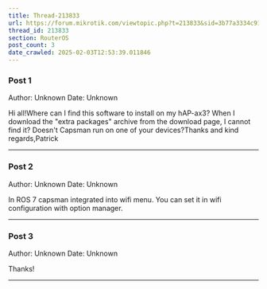 ```yaml
---
title: Thread-213833
url: https://forum.mikrotik.com/viewtopic.php?t=213833&sid=3b77a3334c914448dbbc02bfdff4c3aa
thread_id: 213833
section: RouterOS
post_count: 3
date_crawled: 2025-02-03T12:53:39.011846
---
```


### Post 1
Author: Unknown
Date: Unknown

Hi all!Where can I find this software to install on my hAP-ax3? When I download the "extra packages" archive from the download page, I cannot find it? Doesn't Capsman run on one of your devices?Thanks and kind regards,Patrick

---
### Post 2
Author: Unknown
Date: Unknown

In ROS 7 capsman integrated into wifi menu. You can set it in wifi configuration with option manager.

---
### Post 3
Author: Unknown
Date: Unknown

Thanks!

---

